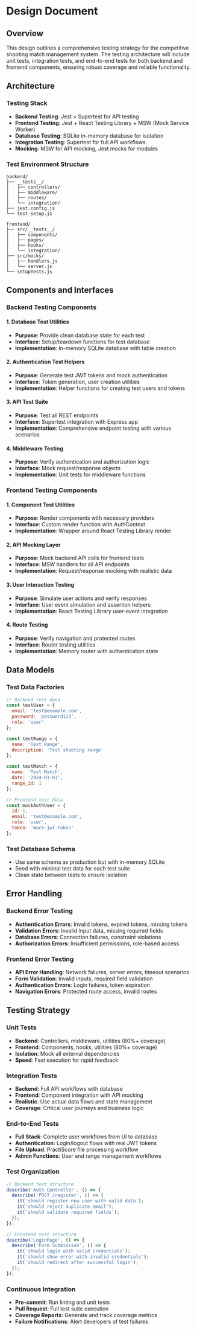 # Design Document

## Overview

This design outlines a comprehensive testing strategy for the competitive shooting match management system. The testing architecture will include unit tests, integration tests, and end-to-end tests for both backend and frontend components, ensuring robust coverage and reliable functionality.

## Architecture

### Testing Stack
- **Backend Testing**: Jest + Supertest for API testing
- **Frontend Testing**: Jest + React Testing Library + MSW (Mock Service Worker)
- **Database Testing**: SQLite in-memory database for isolation
- **Integration Testing**: Supertest for full API workflows
- **Mocking**: MSW for API mocking, Jest mocks for modules

### Test Environment Structure
```
backend/
├── __tests__/
│   ├── controllers/
│   ├── middleware/
│   ├── routes/
│   └── integration/
├── jest.config.js
└── test-setup.js

frontend/
├── src/__tests__/
│   ├── components/
│   ├── pages/
│   ├── hooks/
│   └── integration/
├── src/mocks/
│   ├── handlers.js
│   └── server.js
└── setupTests.js
```

## Components and Interfaces

### Backend Testing Components

#### 1. Database Test Utilities
- **Purpose**: Provide clean database state for each test
- **Interface**: Setup/teardown functions for test database
- **Implementation**: In-memory SQLite database with table creation

#### 2. Authentication Test Helpers
- **Purpose**: Generate test JWT tokens and mock authentication
- **Interface**: Token generation, user creation utilities
- **Implementation**: Helper functions for creating test users and tokens

#### 3. API Test Suite
- **Purpose**: Test all REST endpoints
- **Interface**: Supertest integration with Express app
- **Implementation**: Comprehensive endpoint testing with various scenarios

#### 4. Middleware Testing
- **Purpose**: Verify authentication and authorization logic
- **Interface**: Mock request/response objects
- **Implementation**: Unit tests for middleware functions

### Frontend Testing Components

#### 1. Component Test Utilities
- **Purpose**: Render components with necessary providers
- **Interface**: Custom render function with AuthContext
- **Implementation**: Wrapper around React Testing Library render

#### 2. API Mocking Layer
- **Purpose**: Mock backend API calls for frontend tests
- **Interface**: MSW handlers for all API endpoints
- **Implementation**: Request/response mocking with realistic data

#### 3. User Interaction Testing
- **Purpose**: Simulate user actions and verify responses
- **Interface**: User event simulation and assertion helpers
- **Implementation**: React Testing Library user-event integration

#### 4. Route Testing
- **Purpose**: Verify navigation and protected routes
- **Interface**: Router testing utilities
- **Implementation**: Memory router with authentication state

## Data Models

### Test Data Factories
```javascript
// Backend test data
const testUser = {
  email: 'test@example.com',
  password: 'password123',
  role: 'user'
};

const testRange = {
  name: 'Test Range',
  description: 'Test shooting range'
};

const testMatch = {
  name: 'Test Match',
  date: '2024-01-01',
  range_id: 1
};

// Frontend test data
const mockAuthUser = {
  id: 1,
  email: 'test@example.com',
  role: 'user',
  token: 'mock-jwt-token'
};
```

### Test Database Schema
- Use same schema as production but with in-memory SQLite
- Seed with minimal test data for each test suite
- Clean state between tests to ensure isolation

## Error Handling

### Backend Error Testing
- **Authentication Errors**: Invalid tokens, expired tokens, missing tokens
- **Validation Errors**: Invalid input data, missing required fields
- **Database Errors**: Connection failures, constraint violations
- **Authorization Errors**: Insufficient permissions, role-based access

### Frontend Error Testing
- **API Error Handling**: Network failures, server errors, timeout scenarios
- **Form Validation**: Invalid inputs, required field validation
- **Authentication Errors**: Login failures, token expiration
- **Navigation Errors**: Protected route access, invalid routes

## Testing Strategy

### Unit Tests
- **Backend**: Controllers, middleware, utilities (80%+ coverage)
- **Frontend**: Components, hooks, utilities (80%+ coverage)
- **Isolation**: Mock all external dependencies
- **Speed**: Fast execution for rapid feedback

### Integration Tests
- **Backend**: Full API workflows with database
- **Frontend**: Component integration with API mocking
- **Realistic**: Use actual data flows and state management
- **Coverage**: Critical user journeys and business logic

### End-to-End Tests
- **Full Stack**: Complete user workflows from UI to database
- **Authentication**: Login/logout flows with real JWT tokens
- **File Upload**: PractiScore file processing workflow
- **Admin Functions**: User and range management workflows

### Test Organization
```javascript
// Backend test structure
describe('Auth Controller', () => {
  describe('POST /register', () => {
    it('should register new user with valid data');
    it('should reject duplicate email');
    it('should validate required fields');
  });
});

// Frontend test structure
describe('LoginPage', () => {
  describe('Form Submission', () => {
    it('should login with valid credentials');
    it('should show error with invalid credentials');
    it('should redirect after successful login');
  });
});
```

### Continuous Integration
- **Pre-commit**: Run linting and unit tests
- **Pull Request**: Full test suite execution
- **Coverage Reports**: Generate and track coverage metrics
- **Failure Notifications**: Alert developers of test failures